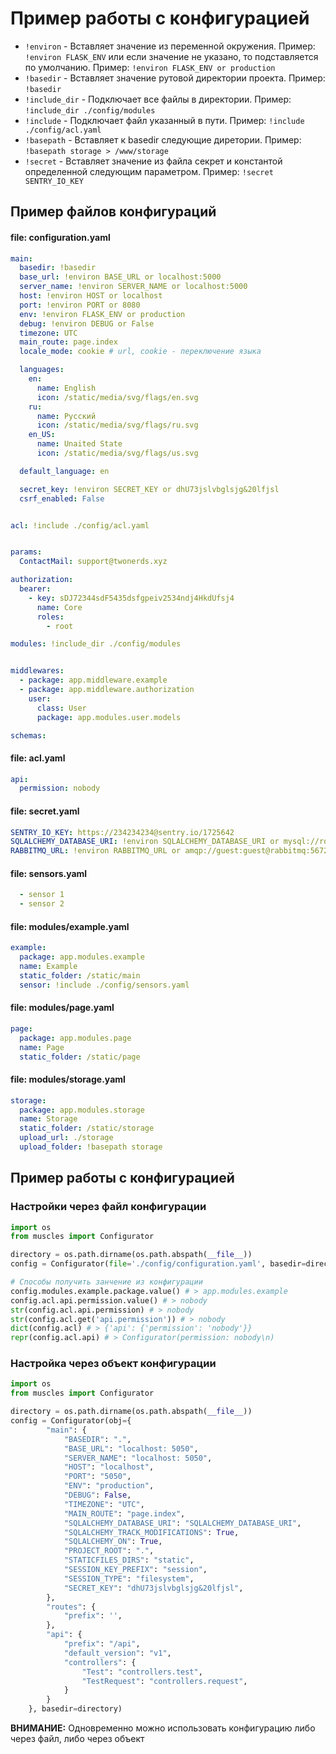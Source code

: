 # Пример работы с конфигурацией


-  `!environ` - Вставляет значение из переменной окружения. Пример: `!environ FLASK_ENV` или если значение не указано, то подставляется по умолчанию. Пример: `!environ FLASK_ENV or production`
-  `!basedir` - Вставляет значение рутовой директории проекта. Пример: `!basedir`
-  `!include_dir` - Подключает все файлы в директории. Пример: `!include_dir ./config/modules`
-  `!include` - Подключает файл указанный в пути. Пример: `!include ./config/acl.yaml`
-  `!basepath` - Вставляет к basedir следующие диретории. Пример: `!basepath storage > /www/storage`
-  `!secret` - Вставляет значение из файла секрет и константой определенной следующим параметром. Пример: `!secret SENTRY_IO_KEY`



## Пример файлов конфигураций


#### file: configuration.yaml
```yaml
main:
  basedir: !basedir
  base_url: !environ BASE_URL or localhost:5000
  server_name: !environ SERVER_NAME or localhost:5000
  host: !environ HOST or localhost
  port: !environ PORT or 8080
  env: !environ FLASK_ENV or production
  debug: !environ DEBUG or False
  timezone: UTC
  main_route: page.index
  locale_mode: cookie # url, cookie - переключение языка

  languages:
    en:
      name: English
      icon: /static/media/svg/flags/en.svg
    ru:
      name: Русский
      icon: /static/media/svg/flags/ru.svg
    en_US:
      name: Unaited State
      icon: /static/media/svg/flags/us.svg

  default_language: en

  secret_key: !environ SECRET_KEY or dhU73jslvbglsjg&20lfjsl
  csrf_enabled: False


acl: !include ./config/acl.yaml


params:
  ContactMail: support@twonerds.xyz

authorization:
  bearer:
    - key: sDJ72344sdF5435dsfgpeiv2534ndj4HkdUfsj4
      name: Core
      roles:
        - root

modules: !include_dir ./config/modules


middlewares:
  - package: app.middleware.example
  - package: app.middleware.authorization
    user:
      class: User
      package: app.modules.user.models

schemas:

```


#### file: acl.yaml
```yaml
api:
  permission: nobody
```


#### file: secret.yaml
```yaml
SENTRY_IO_KEY: https://234234234@sentry.io/1725642
SQLALCHEMY_DATABASE_URI: !environ SQLALCHEMY_DATABASE_URI or mysql://root:root@localhost/simple
RABBITMQ_URL: !environ RABBITMQ_URL or amqp://guest:guest@rabbitmq:5672/%2F
```


#### file: sensors.yaml
```yaml
  - sensor 1
  - sensor 2

```


#### file: modules/example.yaml
```yaml
example:
  package: app.modules.example
  name: Example
  static_folder: /static/main
  sensor: !include ./config/sensors.yaml

```


#### file: modules/page.yaml
```yaml
page:
  package: app.modules.page
  name: Page
  static_folder: /static/page

```


#### file: modules/storage.yaml
```yaml
storage:
  package: app.modules.storage
  name: Storage
  static_folder: /static/storage
  upload_url: ./storage
  upload_folder: !basepath storage

```


## Пример работы с конфигурацией


### Настройки через файл конфигурации
```python
import os
from muscles import Configurator

directory = os.path.dirname(os.path.abspath(__file__))
config = Configurator(file='./config/configuration.yaml', basedir=directory)

# Способы получить занчение из конфигурации
config.modules.example.package.value() # > app.modules.example
config.acl.api.permission.value() # > nobody
str(config.acl.api.permission) # > nobody
str(config.acl.get('api.permission')) # > nobody
dict(config.acl) # > {'api': {'permission': 'nobody'}}
repr(config.acl.api) # > Configurator(permission: nobody\n)
```


### Настройка через объект конфигурации
```python
import os
from muscles import Configurator

directory = os.path.dirname(os.path.abspath(__file__))
config = Configurator(obj={
        "main": {
            "BASEDIR": ".",
            "BASE_URL": "localhost: 5050",
            "SERVER_NAME": "localhost: 5050",
            "HOST": "localhost",
            "PORT": "5050",
            "ENV": "production",
            "DEBUG": False,
            "TIMEZONE": "UTC",
            "MAIN_ROUTE": "page.index",
            "SQLALCHEMY_DATABASE_URI": "SQLALCHEMY_DATABASE_URI",
            "SQLALCHEMY_TRACK_MODIFICATIONS": True,
            "SQLALCHEMY_ON": True,
            "PROJECT_ROOT": ".",
            "STATICFILES_DIRS": "static",
            "SESSION_KEY_PREFIX": "session",
            "SESSION_TYPE": "filesystem",
            "SECRET_KEY": "dhU73jslvbglsjg&20lfjsl",
        },
        "routes": {
            "prefix": '',
        },
        "api": {
            "prefix": "/api",
            "default_version": "v1",
            "controllers": {
                "Test": "controllers.test",
                "TestRequest": "controllers.request",
            }
        }
    }, basedir=directory)

```

**ВНИМАНИЕ:** Одновременно можно использовать конфигурацию либо через файл, либо через объект